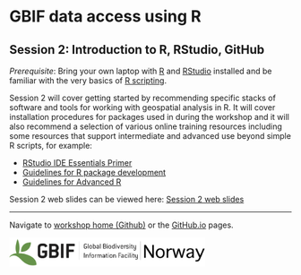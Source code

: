 
<!-- README.md is generated from README.Rmd. Please edit that file -->

# GBIF data access using R

## Session 2: Introduction to R, RStudio, GitHub

*Prerequisite*: Bring your own laptop with
[R](https://www.r-project.org/) and [RStudio](https://www.rstudio.com/)
installed and be familiar with the very basics of [R
scripting](http://www.rspatial.org/intr/index.html).

Session 2 will cover getting started by recommending specific stacks of
software and tools for working with geospatial analysis in R. It will
cover installation procedures for packages used in during the workshop
and it will also recommend a selection of various online training
resources including some resources that support intermediate and
advanced use beyond simple R scripts, for example:

  - [RStudio IDE Essentials
    Primer](https://www.rstudio.com/resources/webinars/rstudio-essentials-webinar-series-part-1/)
  - [Guidelines for R package development](https://r-pkgs.had.co.nz/)
  - [Guidelines for Advanced R](https://adv-r.had.co.nz/)

Session 2 web slides can be viewed here: [Session 2 web
slides](https://GBIF-Europe.github.io/nordic_oikos_2018_r/s2_r_intro)

-----

Navigate to [workshop home
(Github)](https://github.com/GBIF-Europe/nordic_oikos_2018_r) or the
[GitHub.io](https://gbif-europe.github.io/nordic_oikos_2018_r/) pages.

![](../demo_data/gbif-norway-full.png "GBIF-Norway-Banner")
